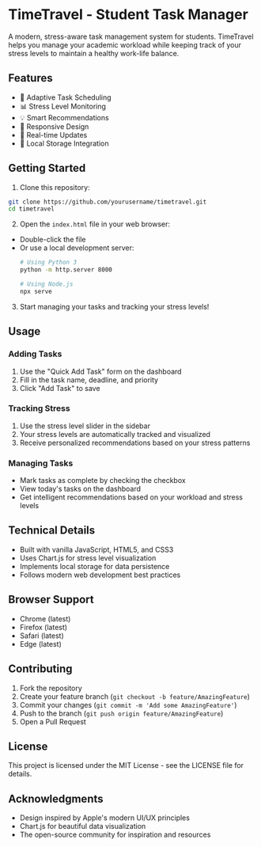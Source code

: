 # TimeTravel - Student Task Manager

A modern, stress-aware task management system for students. TimeTravel helps you manage your academic workload while keeping track of your stress levels to maintain a healthy work-life balance.

## Features

- 📅 Adaptive Task Scheduling
- 📊 Stress Level Monitoring
- 💡 Smart Recommendations
- 📱 Responsive Design
- 🔄 Real-time Updates
- 💾 Local Storage Integration

## Getting Started

1. Clone this repository:
```bash
git clone https://github.com/yourusername/timetravel.git
cd timetravel
```

2. Open the `index.html` file in your web browser:
- Double-click the file
- Or use a local development server:
  ```bash
  # Using Python 3
  python -m http.server 8000
  
  # Using Node.js
  npx serve
  ```

3. Start managing your tasks and tracking your stress levels!

## Usage

### Adding Tasks
1. Use the "Quick Add Task" form on the dashboard
2. Fill in the task name, deadline, and priority
3. Click "Add Task" to save

### Tracking Stress
1. Use the stress level slider in the sidebar
2. Your stress levels are automatically tracked and visualized
3. Receive personalized recommendations based on your stress patterns

### Managing Tasks
- Mark tasks as complete by checking the checkbox
- View today's tasks on the dashboard
- Get intelligent recommendations based on your workload and stress levels

## Technical Details

- Built with vanilla JavaScript, HTML5, and CSS3
- Uses Chart.js for stress level visualization
- Implements local storage for data persistence
- Follows modern web development best practices

## Browser Support

- Chrome (latest)
- Firefox (latest)
- Safari (latest)
- Edge (latest)

## Contributing

1. Fork the repository
2. Create your feature branch (`git checkout -b feature/AmazingFeature`)
3. Commit your changes (`git commit -m 'Add some AmazingFeature'`)
4. Push to the branch (`git push origin feature/AmazingFeature`)
5. Open a Pull Request

## License

This project is licensed under the MIT License - see the LICENSE file for details.

## Acknowledgments

- Design inspired by Apple's modern UI/UX principles
- Chart.js for beautiful data visualization
- The open-source community for inspiration and resources 